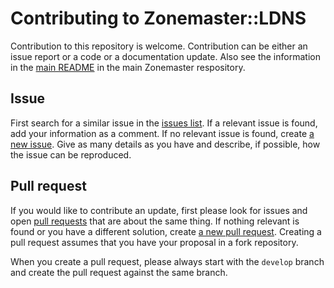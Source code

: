 # Contributing to Zonemaster::LDNS

Contribution to this repository is welcome. Contribution can be either an issue
report or a code or a documentation update. Also see the information in the
[main README][Zonemaster/Zonemaster README] in the main Zonemaster respository.

## Issue

First search for a similar issue in the [issues list]. If a relevant issue is
found, add your information as a comment. If no relevant issue is found, create
[a new issue][create issue]. Give as many details as you have and describe, if
possible, how the issue can be reproduced.

## Pull request

If you would like to contribute an update, first please look for issues and open
[pull requests] that are about the same thing. If nothing relevant is found or
you have a different solution, create [a new pull request][create pull request].
Creating a pull request assumes that you have your proposal in a fork repository.

When you create a pull request, please always start with the `develop` branch
and create the pull request against the same branch.


[issues list]:                        https://github.com/zonemaster/zonemaster-ldns/issues
[create issue]:                       https://github.com/zonemaster/zonemaster-ldns/issues/new
[pull requests]:                      https://github.com/zonemaster/zonemaster-ldns/pulls
[create pull request]:                https://github.com/zonemaster/zonemaster-ldns/compare
[Zonemaster/Zonemaster README]:       https://github.com/zonemaster/zonemaster#readme

